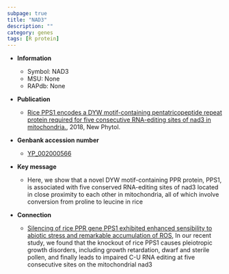 ```yaml
---
subpage: true
title: "NAD3"
description: ""
category: genes
tags: [R protein]
---
```


* **Information**  
    + Symbol: NAD3  
    + MSU: None  
    + RAPdb: None  

* **Publication**  
    + [Rice PPS1 encodes a DYW motif-containing pentatricopeptide repeat protein required for five consecutive RNA-editing sites of nad3 in mitochondria.](http://www.ncbi.nlm.nih.gov/pubmed?term=Rice+PPS1+encodes+a+DYW+motif-containing+pentatricopeptide+repeat+protein+required+for+five+consecutive+RNA-editing+sites+of+nad3+in+mitochondria.%5BTitle%5D), 2018, New Phytol.

* **Genbank accession number**  
    + [YP_002000566](http://www.ncbi.nlm.nih.gov/nuccore/YP_002000566)

* **Key message**  
    + Here, we show that a novel DYW motif-containing PPR protein, PPS1, is associated with five conserved RNA-editing sites of nad3 located in close proximity to each other in mitochondria, all of which involve conversion from proline to leucine in rice

* **Connection**  
    + [Silencing of rice PPR gene PPS1 exhibited enhanced sensibility to abiotic stress and remarkable accumulation of ROS](http://www.ncbi.nlm.nih.gov/pubmed?term=Silencing+of+rice+PPR+gene+PPS1+exhibited+enhanced+sensibility+to+abiotic+stress+and+remarkable+accumulation+of+ROS%5BTitle%5D),  In our recent study, we found that the knockout of rice PPS1 causes pleiotropic growth disorders, including growth retardation, dwarf and sterile pollen, and finally leads to impaired C-U RNA editing at five consecutive sites on the mitochondrial nad3




